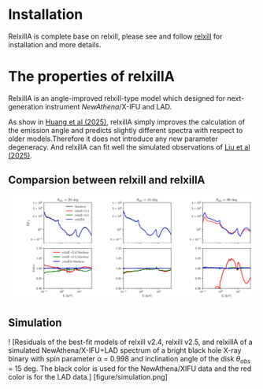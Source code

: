 
#  Installation

RelxillA is complete base on relxill, please see and follow [relxill](http://www.sternwarte.uni-erlangen.de/~dauser/research/relxill/) for installation and more details.

# The properties of relxillA

RelxillA is an angle-improved relxill-type model which designed for next-generation instrument *NewAthena*/X-IFU and LAD. 

As show in [Huang et al (2025)]([https://arxiv.org/abs/2506.00946](https://iopscience.iop.org/article/10.3847/1538-4357/adf111)), relxillA simply improves the calculation of the emission angle and predicts slightly different spectra with respect to older models.Therefore it does not introduce any new parameter degeneracy. And relxillA can fit well the simulated observations of [Liu et al (2025)](https://academic.oup.com/mnras/article/536/3/2594/7922853).

## Comparsion between relxill and relxillA

![Comparsion between relxill v2.4 v2.5 and relxillA (where relxill v2.5 fixed r^4 error by Huang et al (2025))](figure/relxill.vs.relxillA-1.png)

## Simulation 

! [Residuals of the best-fit models of relxill v2.4, relxill v2.5,
and relxillA of a simulated NewAthena/X-IFU+LAD spectrum of a
bright black hole X-ray binary with spin parameter α = 0.998 and inclination
angle of the disk $θ_{obs}$ = 15 deg. The black color is used for the NewAthena/XIFU data and the red color is for the LAD data.] [figure/simulation.png]
